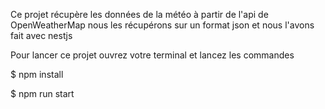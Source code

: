 Ce projet récupère les données de la météo à partir de l'api de OpenWeatherMap
nous les récupérons sur un format json et nous l'avons fait avec nestjs

Pour lancer ce projet ouvrez votre terminal et lancez les commandes 

$ npm install

$ npm run start


